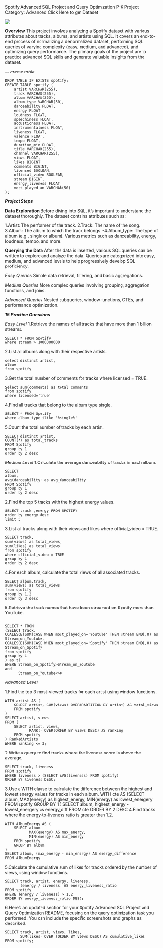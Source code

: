 Spotify Advanced SQL Project and Query Optimization P-6
Project Category: Advanced Click Here to get Dataset

![](https://www.vecteezy.com/png/42148659-spotify-logo-spotify-social-media-icon)


**Overview**
This project involves analyzing a Spotify dataset with various attributes about tracks, albums, and artists using SQL. It covers an end-to-end process of normalizing a denormalized dataset, performing SQL queries of varying complexity (easy, medium, and advanced), and optimizing query performance. The primary goals of the project are to practice advanced SQL skills and generate valuable insights from the dataset.

*-- create table*
```
DROP TABLE IF EXISTS spotify;
CREATE TABLE spotify (
    artist VARCHAR(255),
    track VARCHAR(255),
    album VARCHAR(255),
    album_type VARCHAR(50),
    danceability FLOAT,
    energy FLOAT,
    loudness FLOAT,
    speechiness FLOAT,
    acousticness FLOAT,
    instrumentalness FLOAT,
    liveness FLOAT,
    valence FLOAT,
    tempo FLOAT,
    duration_min FLOAT,
    title VARCHAR(255),
    channel VARCHAR(255),
    views FLOAT,
    likes BIGINT,
    comments BIGINT,
    licensed BOOLEAN,
    official_video BOOLEAN,
    stream BIGINT,
    energy_liveness FLOAT,
    most_played_on VARCHAR(50)
);
```

***Project Steps***

**Data Exploration**
Before diving into SQL, it’s important to understand the dataset thoroughly. The dataset contains attributes such as:

1.Artist: The performer of the track.
2.Track: The name of the song.
3.Album: The album to which the track belongs.
-4.Album_type: The type of album (e.g., single or album).
Various metrics such as danceability, energy, loudness, tempo, and more.

 **Querying the Data**
After the data is inserted, various SQL queries can be written to explore and analyze the data. Queries are categorized into easy, medium, and advanced levels to help progressively develop SQL proficiency.

*Easy Queries*
Simple data retrieval, filtering, and basic aggregations.

*Medium Queries*
More complex queries involving grouping, aggregation functions, and joins.

*Advanced Queries*
Nested subqueries, window functions, CTEs, and performance optimization.

***15 Practice Questions***

*Easy Level*
1.Retrieve the names of all tracks that have more than 1 billion streams.
```
SELECT * FROM Spotify 
where stream > 1000000000
```
2.List all albums along with their respective artists.

```
select distinct artist,
album
from spotify
```

3.Get the total number of comments for tracks where licensed = TRUE.

```
Select sum(comments) as total_comments 
from spotify 
where licensed='true'
```

4.Find all tracks that belong to the album type single.

```
SELECT * FROM Spotify
where album_type ilike '%single%'
```

5.Count the total number of tracks by each artist.

```
SELECT distinct artist,
COUNT(*) as total_tracks
FROM Spotify
group by 1
order by 2 desc
```

*Medium Level*
1.Calculate the average danceability of tracks in each album.
```
SELECT 
album,
avg(danceability) as avg_danceability
FROM Spotify
group by 1
order by 2 desc
```
2.Find the top 5 tracks with the highest energy values.
```
SELECT track ,energy FROM SPOTIFY
order by energy desc
limit 5
```
3.List all tracks along with their views and likes where official_video = TRUE.
```
SELECT track,
sum(views) as total_views,
sum(likes) as total_views 
from spotify
where official_video = TRUE
group by 1
order by 2 desc
```
4.For each album, calculate the total views of all associated tracks.
```
SELECT album,track,
sum(views) as total_views
from spotify
group by 1,2
order by 3 desc
```
5.Retrieve the track names that have been streamed on Spotify more than YouTube.
```

SELECT * FROM
(SELECT track,
COALESCE(SUM(CASE WHEN most_played_on='Youtube' THEN stream END),0) as Stream_on_Youtube,
COALESCE(SUM(CASE WHEN most_played_on='Spotify' THEN stream END),0) as Stream_on_Spotify
from spotify
group by 1
) as t1
WHERE Stream_on_Spotify>Stream_on_Youtube
and 
	  Stream_on_Youtube<>0
```

*Advanced Level*

1.Find the top 3 most-viewed tracks for each artist using window functions.
```
WITH artist AS (
    SELECT artist, SUM(views) OVER(PARTITION BY artist) AS total_views
    FROM spotify
)
SELECT artist, views
FROM (
    SELECT artist, views, 
           RANK() OVER(ORDER BY views DESC) AS ranking
    FROM spotify
) RankedArtists
WHERE ranking <= 3;
```
2.Write a query to find tracks where the liveness score is above the average.
```
SELECT track, liveness
FROM spotify
WHERE liveness > (SELECT AVG(liveness) FROM spotify)
ORDER BY liveness DESC;
```
3.Use a WITH clause to calculate the difference between the highest and lowest energy values for tracks in each album.
WITH cte
AS
(SELECT 
	album,
	MAX(energy) as highest_energy,
	MIN(energy) as lowest_energery
FROM spotify
GROUP BY 1
)
SELECT 
	album,
	highest_energy - lowest_energery as energy_diff
FROM cte
ORDER BY 2 DESC
4.Find tracks where the energy-to-liveness ratio is greater than 1.2.
```
WITH AlbumEnergy AS (
    SELECT album, 
           MAX(energy) AS max_energy, 
           MIN(energy) AS min_energy
    FROM spotify
    GROUP BY album
)
SELECT album, (max_energy - min_energy) AS energy_difference
FROM AlbumEnergy;
```
5.Calculate the cumulative sum of likes for tracks ordered by the number of views, using window functions.
```
SELECT track, artist, energy, liveness,
       (energy / liveness) AS energy_liveness_ratio
FROM spotify
WHERE (energy / liveness) > 1.2
ORDER BY energy_liveness_ratio DESC;
```
6.Here’s an updated section for your Spotify Advanced SQL Project and Query Optimization README, focusing on the query optimization task you performed. You can include the specific screenshots and graphs as described.
```
SELECT track, artist, views, likes,
       SUM(likes) OVER (ORDER BY views DESC) AS cumulative_likes
FROM spotify;
```
